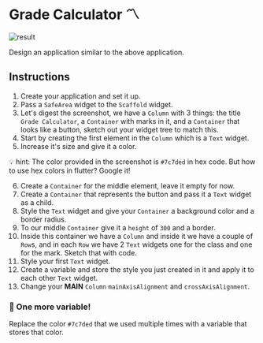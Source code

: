 # Grade Calculator 〽️

![result](https://user-images.githubusercontent.com/84308096/154513932-e7f4a10a-f76b-43ed-b54f-c1ebbfe02e4f.png)

Design an application similar to the above application.

## Instructions

1. Create your application and set it up.
2. Pass a `SafeArea` widget to the `Scaffold` widget.
3. Let's digest the screenshot, we have a `Column` with 3 things: the title `Grade Calculator`, a `Container` with marks in it, and a `Container` that looks like a button, sketch out your widget tree to match this.
4. Start by creating the first element in the `Column` which is a `Text` widget.
5. Increase it's size and give it a color.

💡 hint:
The color provided in the screenshot is `#7c7ded` in hex code.
But how to use hex colors in flutter? Google it!

6. Create a `Container` for the middle element, leave it empty for now.
7. Create a `Container` that represents the button and pass it a `Text` widget as a child.
8. Style the `Text` widget and give your `Container` a background color and a border radius.
9. To our middle `Container` give it a `height` of `300` and a border.
10. Inside this container we have a `Column` and inside it we have a couple of `Row`s, and in each `Row` we have 2 `Text` widgets one for the class and one for the mark. Sketch that with code.
11. Style your first `Text` widget.
12. Create a variable and store the style you just created in it and apply it to each other `Text` widget.
13. Change your **MAIN** `Column` `mainAxisAlignment` and `crossAxisAlignment`.

### 🍋 One more variable!

Replace the color `#7c7ded` that we used multiple times with a variable that stores that color.
